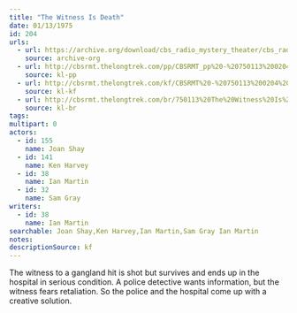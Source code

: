 ```yaml
---
title: "The Witness Is Death"
date: 01/13/1975
id: 204
urls: 
  - url: https://archive.org/download/cbs_radio_mystery_theater/cbs_radio_mystery_theater-0201-0250.zip/cbs_radio_mystery_theater-0201-0250%2Fcbsrmt_0204_the_witness_is_death.mp3
    source: archive-org
  - url: http://cbsrmt.thelongtrek.com/pp/CBSRMT_pp%20-%20750113%200204%20The%20Witness%20Is%20Death.mp3
    source: kl-pp
  - url: http://cbsrmt.thelongtrek.com/kf/CBSRMT%20-%20750113%200204%20The%20Witness%20Is%20Death_kf.mp3
    source: kl-kf
  - url: http://cbsrmt.thelongtrek.com/br/750113%20The%20Witness%20Is%20Death%20-%20WOR.mp3
    source: kl-br
tags: 
multipart: 0
actors:  
  - id: 155
    name: Joan Shay  
  - id: 141
    name: Ken Harvey  
  - id: 38
    name: Ian Martin  
  - id: 32
    name: Sam Gray
writers:  
  - id: 38
    name: Ian Martin
searchable: Joan Shay,Ken Harvey,Ian Martin,Sam Gray Ian Martin
notes: 
descriptionSource: kf
---
```

The witness to a gangland hit is shot but survives and ends up in the hospital in serious condition. A police detective wants information, but the witness fears retaliation. So the police and the hospital come up with a creative solution.